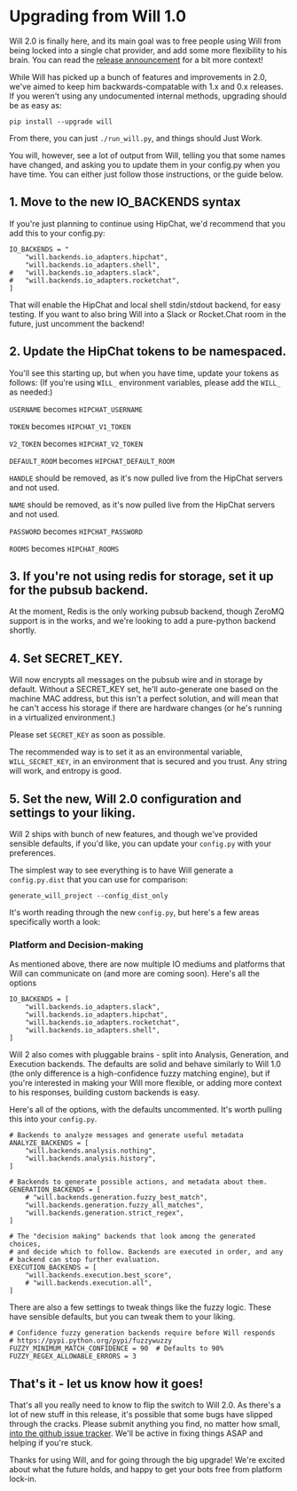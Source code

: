 # Upgrading from Will 1.0

Will 2.0 is finally here, and its main goal was to free people using Will from being locked into a single chat provider, and add some more flexibility to his brain.  You can read the [release announcement](https://heywill.io/will2) for a bit more context!

While Will has picked up a bunch of features and improvements in 2.0, we've aimed to keep him backwards-compatable with 1.x and 0.x releases.  If you weren't using any undocumented internal methods, upgrading should be as easy as:

```
pip install --upgrade will
```

From there, you can just `./run_will.py`, and things should Just Work.

You will, however, see a lot of output from Will, telling you that some names have changed, and asking you to update them in your config.py when you have time.  You can either just follow those instructions, or the guide below.

## 1. Move to the new IO_BACKENDS syntax

If you're just planning to continue using HipChat, we'd recommend that you add this to your config.py:

```
IO_BACKENDS = "
    "will.backends.io_adapters.hipchat",
    "will.backends.io_adapters.shell",
#   "will.backends.io_adapters.slack",
#   "will.backends.io_adapters.rocketchat",
]
```

That will enable the HipChat and local shell stdin/stdout backend, for easy testing.  If you want to also bring Will into a Slack or Rocket.Chat room in the future, just uncomment the backend!

## 2. Update the HipChat tokens to be namespaced.  

You'll see this starting up, but when you have time, update your tokens as follows:  (If you're using `WILL_` environment variables, please add the `WILL_` as needed:)

`USERNAME` becomes `HIPCHAT_USERNAME`

`TOKEN` becomes `HIPCHAT_V1_TOKEN`

`V2_TOKEN` becomes `HIPCHAT_V2_TOKEN`

`DEFAULT_ROOM` becomes `HIPCHAT_DEFAULT_ROOM`

`HANDLE` should be removed, as it's now pulled live from the HipChat servers and not used.

`NAME` should be removed, as it's now pulled live from the HipChat servers and not used.

`PASSWORD` becomes `HIPCHAT_PASSWORD`

`ROOMS` becomes `HIPCHAT_ROOMS`


## 3. If you're not using redis for storage, set it up for the pubsub backend.

At the moment, Redis is the only working pubsub backend, though ZeroMQ support is in the works, and we're looking to add a pure-python backend shortly.


## 4. Set SECRET_KEY.

Will now encrypts all messages on the pubsub wire and in storage by default.  Without a SECRET_KEY set, he'll auto-generate one based on the machine MAC address, but this isn't a perfect solution, and will mean that he can't access his storage if there are hardware changes (or he's running in a virtualized environment.)

Please set `SECRET_KEY` as soon as possible.

The recommended way is to set it as an environmental variable, `WILL_SECRET_KEY`, in an environment that is secured and you trust.  Any string will work, and entropy is good. 


## 5. Set the new, Will 2.0 configuration and settings to your liking.

Will 2 ships with bunch of new features, and though we've provided sensible defaults, if you'd like, you can update your `config.py` with your preferences.

The simplest way to see everything is to have Will generate a `config.py.dist` that you can use for comparison:

`generate_will_project --config_dist_only`

It's worth reading through the new `config.py`, but here's a few areas specifically worth a look:

### Platform and Decision-making

As mentioned above, there are now multiple IO mediums and platforms that Will can communicate on (and more are coming soon).  Here's all the options

```
IO_BACKENDS = [
    "will.backends.io_adapters.slack",
    "will.backends.io_adapters.hipchat",
    "will.backends.io_adapters.rocketchat",
    "will.backends.io_adapters.shell",
]
```


Will 2 also comes with pluggable brains - split into Analysis, Generation, and Execution backends.  The defaults are solid and behave similarly to Will 1.0 (the only difference is a high-confidence fuzzy matching engine), but if you're interested in making your Will more flexible, or adding more context to his responses, building custom backends is easy.

Here's all of the options, with the defaults uncommented.   It's worth pulling this into your `config.py`.

```
# Backends to analyze messages and generate useful metadata
ANALYZE_BACKENDS = [
    "will.backends.analysis.nothing",
    "will.backends.analysis.history",
]

# Backends to generate possible actions, and metadata about them.
GENERATION_BACKENDS = [
    # "will.backends.generation.fuzzy_best_match",
    "will.backends.generation.fuzzy_all_matches",
    "will.backends.generation.strict_regex",
]

# The "decision making" backends that look among the generated choices,
# and decide which to follow. Backends are executed in order, and any
# backend can stop further evaluation.
EXECUTION_BACKENDS = [
    "will.backends.execution.best_score",
    # "will.backends.execution.all",
]
```

There are also a few settings to tweak things like the fuzzy logic.  These have sensible defaults, but you can tweak them to your liking.

```
# Confidence fuzzy generation backends require before Will responds
# https://pypi.python.org/pypi/fuzzywuzzy
FUZZY_MINIMUM_MATCH_CONFIDENCE = 90  # Defaults to 90%
FUZZY_REGEX_ALLOWABLE_ERRORS = 3
```

## That's it - let us know how it goes!

That's all you really need to know to flip the switch to Will 2.0.  As there's a lot of new stuff in this release, it's possible that some bugs have slipped through the cracks.  Please submit anything you find, no matter how small, [into the github issue tracker](https://github.com/skoczen/will/issues).  We'll be active in fixing things ASAP and helping if you're stuck.

Thanks for using Will, and for going through the big upgrade!  We're excited about what the future holds, and happy to get your bots free from platform lock-in.